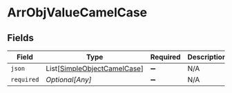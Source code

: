 # ArrObjValueCamelCase


## Fields

| Field                                                                       | Type                                                                        | Required                                                                    | Description                                                                 |
| --------------------------------------------------------------------------- | --------------------------------------------------------------------------- | --------------------------------------------------------------------------- | --------------------------------------------------------------------------- |
| `json`                                                                      | List[[SimpleObjectCamelCase](../../models/shared/simpleobjectcamelcase.md)] | :heavy_minus_sign:                                                          | N/A                                                                         |
| `required`                                                                  | *Optional[Any]*                                                             | :heavy_minus_sign:                                                          | N/A                                                                         |